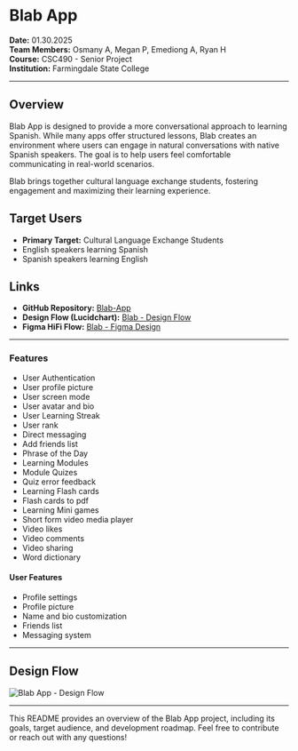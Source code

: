 # Blab App

**Date:** 01.30.2025  
**Team Members:** Osmany A, Megan P, Emediong A, Ryan H  
**Course:** CSC490 - Senior Project  
**Institution:** Farmingdale State College  

---

## Overview
Blab App is designed to provide a more conversational approach to learning Spanish. While many apps offer structured lessons, Blab creates an environment where users can engage in natural conversations with native Spanish speakers. The goal is to help users feel comfortable communicating in real-world scenarios.

Blab brings together cultural language exchange students, fostering engagement and maximizing their learning experience.

## Target Users
- **Primary Target:** Cultural Language Exchange Students  
- English speakers learning Spanish  
- Spanish speakers learning English  

## Links
- **GitHub Repository:** [Blab-App](https://github.com/OsmanyARdx/Blab-App)  
- **Design Flow (Lucidchart):** [Blab - Design Flow](https://lucid.app/lucidspark/6a2f0117-83ce-4ff2-a623-4fe6ece72e80/edit?viewport_loc=-2404%2C-2790%2C7614%2C3794%2C0_0&invitationId=inv_f25b0910-b53a-4bdc-b24f-e61e3c5f4282)  
- **Figma HiFi Flow:** [Blab - Figma Design](https://www.figma.com/design/ZxDJ7oOAUms1RXCJO9NvaZ/Blab-Design?node-id=0-1&p=f)  

---


### **Features**
- User Authentication
- User profile picture
- User screen mode
- User avatar and bio
- User Learning Streak
- User rank
- Direct messaging
- Add friends list
- Phrase of the Day
- Learning Modules
- Module Quizes
- Quiz error feedback
- Learning Flash cards
- Flash cards to pdf
- Learning Mini games
- Short form video media player
- Video likes
- Video comments
- Video sharing
- Word dictionary  

#### **User Features**
- Profile settings  
- Profile picture  
- Name and bio customization  
- Friends list  
- Messaging system  

---

## Design Flow

![Blab App - Design Flow](https://github.com/user-attachments/assets/b0bdcc1d-c58f-4b28-ac4f-f87e19184465)

---

This README provides an overview of the Blab App project, including its goals, target audience, and development roadmap. Feel free to contribute or reach out with any questions!

